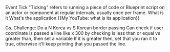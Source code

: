 

Event Tick
"Ticking" refers to running a piece of code or Blueprint script on an actor or component at regular intervals, usually once per frame.
What is it
What's the application
{{My YouTube: what is its application}}


Gs. Challenge:
Do a N Korea vs S Korean border passing
Can check if user coordinate is passed a line like x 300 by checking is less than or equal vs greater than, then set a variable
If it is greater then, set that you ran it to true,  otherwise it’ll keep printing that you passed the line.
